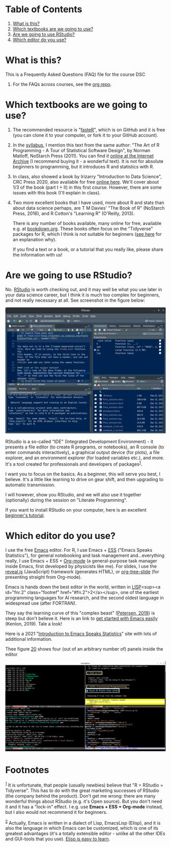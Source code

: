
# Table of Contents

1.  [What is this?](#orgf273a29)
2.  [Which textbooks are we going to use?](#org052193d)
3.  [Are we going to use RStudio?](#orgc6b3b11)
4.  [Which editor do you use?](#org25088f9)


<a id="orgf273a29"></a>

# What is this?

This is a Frequently Asked Questions (FAQ) file for the course DSC

1.  For the FAQs across courses, see the [org repo](https://github.com/birkenkrahe/org).


<a id="org052193d"></a>

# Which textbooks are we going to use?

1.  The recommended resource is "[fasteR](https://github.com/matloff/fasteR#faster-fast-lane-to-learning-r)", which is on GitHub and it
    is free (you can clone it to your computer, or fork it to your
    GitHub account).
2.  In the [syllabus](https://github.com/birkenkrahe/dsc101/blob/main/syllabus.md), I mention this text from the same author: "The
    Art of R Programming - A Tour of Statistical Software Design", by
    Norman Matloff, NoStarch Press (2011). You can find it [online at
    the Internet Archive](https://archive.org/details/Norman_Matloff___The_Art_of_R_Programming) (I recommend buying it - a wonderful
    text). It is not for absolute beginners to programming, but it
    introduces R and statistics with R.
3.  In class, also showed a book by Irizarry "Introduction to Data
    Science", CRC Press 2020, also available for free [online
    here](https://rafalab.github.io/dsbook/). We'll cover about 1/3 of the book (part I + II) in this first
    course. However, there are some issues with this book (I'll
    explain in class).
4.  Two more excellent books that I have used, more about R and stats
    than about data science perhaps, are T M Davies' "The Book of R"
    (NoStarch Press, 2016), and R Cotton's "Learning R" (O'Reilly,
    2013).
    
    There is any number of books available, many online for free,
    available e.g. at [bookdown.org](https://bookdown.org/). These books often focus on the
    "Tidyverse" packages for R, which I think is not suitable for
    beginners ([see here](https://github.com/matloff/TidyverseSkeptic) for an explanation why).
    
    If you find a text or a book, or a tutorial that you really like,
    please share the information with us!


<a id="orgc6b3b11"></a>

# Are we going to use RStudio?

No. [RStudio](https://rstudio.com/) is worth checking out, and it may well be what you use
later in your data science career, but I think it is much too
complex for beginners, and not really necessary at all. See
screenshot in the figure below:

![img](https://github.com/birkenkrahe/dsc101/blob/main/img/rstudio.png)

RStudio is a so-called "IDE" (Integrated Development Environment) -
it presents a file editor (to create R programs, or notebooks), an R
console (to enter commands interactively), a graphical output device
(for plots), a file explorer, and an environment explorer (for
loaded variables etc.), and more. It's a tool created for
professionals and developers of packages<sup><a id="fnr.1" class="footref" href="#fn.1">1</a></sup>.

I want you to focus on the basics. As a beginner, this will serve
you best, I believe. It's a little like learning to drive on gear
shift, and then upgrading to automatic transmission.

I will however, show you RStudio, and we will also use it together
(optionally) during the session on "Literate Programming".

If you want to install RStudio on your computer, here is an
excellent [beginner's tutorial](https://techvidvan.com/tutorials/install-r/).


<a id="org25088f9"></a>

# Which editor do you use?

I use the free [Emacs](https://www.gnu.org/software/emacs/) editor. For R, I use Emacs + [ESS](https://ess.r-project.org/) ("Emacs Speaks
Statistics"), for general notebooking and task management
and&#x2026;everything really, I use Emacs + ESS + [Org-mode](https://orgmode.org/) (a
general-purpose task manager inside Emacs, first developed by
physicists like me). For slides, I use the [reveal.js](https://github.com/hakimel/reveal.js/) (JavaScript)
framework (generates HTML), or [org-tree-slide](https://github.com/takaxp/org-tree-slide) (for presenting
straight from Org-mode).

Emacs is hands down the best editor in the world, written in [LISP](https://en.wikipedia.org/wiki/Lisp_(programming_language))<sup><a id="fnr.2" class="footref" href="#fn.2">2</a></sup>,
one of the earliest programming languages for AI research, and the
second oldest language in widespread use (after FORTRAN).

They say the learning curve of this "complex beast" ([Petersen, 2019](https://masteringemacs.org/article/beginners-guide-to-emacs))
is steep but don't believe it.  Here is an link to [get started with
Emacs easily](https://opensource.com/article/20/3/getting-started-emacs) (Kenlon, 2019). Tale a look!

Here is a 2021 "[Introduction to Emacs Speaks Statistics](https://ess-intro.github.io/)" site with
lots of additional information.

Thee figure [20](#orgd144a61) shows four (out of an arbitrary number of)
panels inside the editor

![img](https://github.com/birkenkrahe/dsc101/blob/main/img/emacs.png)


# Footnotes

<sup><a id="fn.1" href="#fnr.1">1</a></sup> It is unfortunate, that people (usually newbies) believe that "R
= RStudio = Tidyverse". This has to do with the great marketing
successes of RStudio (the company behind the product). Don't get me
wrong: there are many wonderful things about RStudio (e.g. it's Open
source). But you don't need it and it has a "lock-in" effect. I
e.g. use **Emacs + ESS + Org-mode** instead, but I also would not
recommend it for beginners.

<sup><a id="fn.2" href="#fnr.2">2</a></sup> Actually, Emacs is written in a dialect of Lisp, EmacsLisp
(Elisp), and it is also the language in which Emacs can be customized,
which is one of its greatest advantages (it's a totally extensible
editor - unlike all the other IDEs and GUI-tools that you use). [Elisp
is easy to learn](https://www.emacswiki.org/emacs/LearnEmacsLisp).
